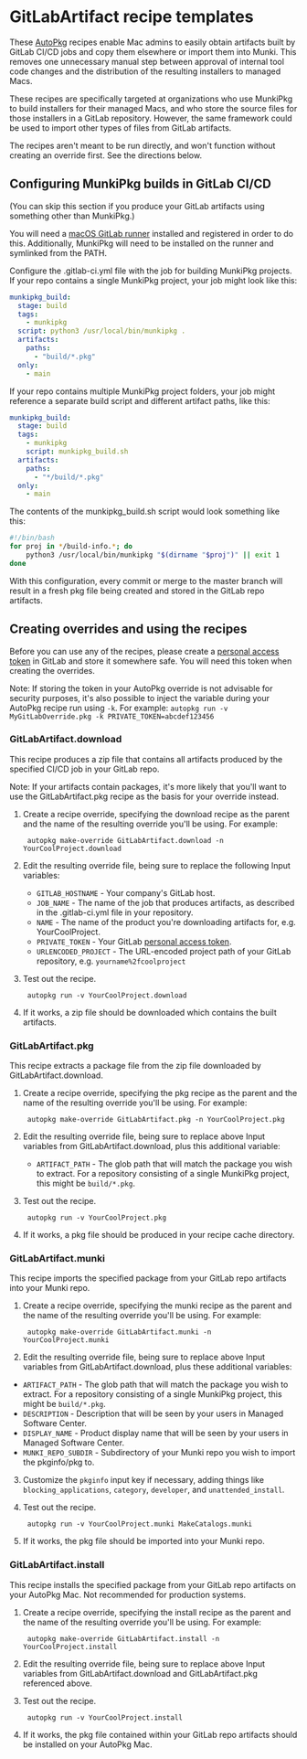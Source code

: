 # GitLabArtifact recipe templates

These [AutoPkg](http://autopkg.github.io/autopkg/) recipes enable Mac admins to easily obtain artifacts built by GitLab CI/CD jobs and copy them elsewhere or import them into Munki. This removes one unnecessary manual step between approval of internal tool code changes and the distribution of the resulting installers to managed Macs.

These recipes are specifically targeted at organizations who use MunkiPkg to build installers for their managed Macs, and who store the source files for those installers in a GitLab repository. However, the same framework could be used to import other types of files from GitLab artifacts.

The recipes aren't meant to be run directly, and won't function without creating an override first. See the directions below.

## Configuring MunkiPkg builds in GitLab CI/CD

(You can skip this section if you produce your GitLab artifacts using something other than MunkiPkg.)

You will need a [macOS GitLab runner](https://docs.gitlab.com/runner/install/osx.html) installed and registered in order to do this. Additionally, MunkiPkg will need to be installed on the runner and symlinked from the PATH.

Configure the .gitlab-ci.yml file with the job for building MunkiPkg projects. If your repo contains a single MunkiPkg project, your job might look like this:

```yaml
munkipkg_build:
  stage: build
  tags:
    - munkipkg
  script: python3 /usr/local/bin/munkipkg .
  artifacts:
    paths:
      - "build/*.pkg"
  only:
    - main
```

If your repo contains multiple MunkiPkg project folders, your job might reference a separate build script and different artifact paths, like this:

```yaml
munkipkg_build:
  stage: build
  tags:
    - munkipkg
    script: munkipkg_build.sh
  artifacts:
    paths:
      - "*/build/*.pkg"
  only:
    - main
```

The contents of the munkipkg_build.sh script would look something like this:

```sh
#!/bin/bash
for proj in */build-info.*; do
    python3 /usr/local/bin/munkipkg "$(dirname "$proj")" || exit 1
done
```

With this configuration, every commit or merge to the master branch will result in a fresh pkg file being created and stored in the GitLab repo artifacts.

## Creating overrides and using the recipes

Before you can use any of the recipes, please create a [personal access token](https://docs.gitlab.com/ee/user/profile/personal_access_tokens.html) in GitLab and store it somewhere safe. You will need this token when creating the overrides.

Note: If storing the token in your AutoPkg override is not advisable for security purposes, it's also possible to inject the variable during your AutoPkg recipe run using `-k`. For example: `autopkg run -v MyGitLabOverride.pkg -k PRIVATE_TOKEN=abcdef123456`

### GitLabArtifact.download

This recipe produces a zip file that contains all artifacts produced by the specified CI/CD job in your GitLab repo.

Note: If your artifacts contain packages, it's more likely that you'll want to use the GitLabArtifact.pkg recipe as the basis for your override instead.

1. Create a recipe override, specifying the download recipe as the parent and the name of the resulting override you'll be using. For example:

        autopkg make-override GitLabArtifact.download -n YourCoolProject.download

2. Edit the resulting override file, being sure to replace the following Input variables:

    - `GITLAB_HOSTNAME` - Your company's GitLab host.
    - `JOB_NAME` - The name of the job that produces artifacts, as described in the .gitlab-ci.yml file in your repository.
    - `NAME` - The name of the product you're downloading artifacts for, e.g. YourCoolProject.
    - `PRIVATE_TOKEN` - Your GitLab [personal access token](https://docs.gitlab.com/ee/user/profile/personal_access_tokens.html).
    - `URLENCODED_PROJECT` - The URL-encoded project path of your GitLab repository, e.g. `yourname%2fcoolproject`

3. Test out the recipe.

        autopkg run -v YourCoolProject.download

4. If it works, a zip file should be downloaded which contains the built artifacts.

### GitLabArtifact.pkg

This recipe extracts a package file from the zip file downloaded by GitLabArtifact.download.

1. Create a recipe override, specifying the pkg recipe as the parent and the name of the resulting override you'll be using. For example:

        autopkg make-override GitLabArtifact.pkg -n YourCoolProject.pkg

2. Edit the resulting override file, being sure to replace above Input variables from GitLabArtifact.download, plus this additional variable:

    - `ARTIFACT_PATH` - The glob path that will match the package you wish to extract. For a repository consisting of a single MunkiPkg project, this might be `build/*.pkg`.

3. Test out the recipe.

        autopkg run -v YourCoolProject.pkg

4. If it works, a pkg file should be produced in your recipe cache directory.

### GitLabArtifact.munki

This recipe imports the specified package from your GitLab repo artifacts into your Munki repo.

1. Create a recipe override, specifying the munki recipe as the parent and the name of the resulting override you'll be using. For example:

        autopkg make-override GitLabArtifact.munki -n YourCoolProject.munki

2. Edit the resulting override file, being sure to replace above Input variables from GitLabArtifact.download, plus these additional variables:

- `ARTIFACT_PATH` - The glob path that will match the package you wish to extract. For a repository consisting of a single MunkiPkg project, this might be `build/*.pkg`.
- `DESCRIPTION` - Description that will be seen by your users in Managed Software Center.
- `DISPLAY_NAME` - Product display name that will be seen by your users in Managed Software Center.
- `MUNKI_REPO_SUBDIR` - Subdirectory of your Munki repo you wish to import the pkginfo/pkg to.

3. Customize the `pkginfo` input key if necessary, adding things like `blocking_applications`, `category`, `developer`, and `unattended_install`.

4. Test out the recipe.

        autopkg run -v YourCoolProject.munki MakeCatalogs.munki

5. If it works, the pkg file should be imported into your Munki repo.

### GitLabArtifact.install

This recipe installs the specified package from your GitLab repo artifacts on your AutoPkg Mac. Not recommended for production systems.

1. Create a recipe override, specifying the install recipe as the parent and the name of the resulting override you'll be using. For example:

        autopkg make-override GitLabArtifact.install -n YourCoolProject.install

2. Edit the resulting override file, being sure to replace above Input variables from GitLabArtifact.download and GitLabArtifact.pkg referenced above.

3. Test out the recipe.

        autopkg run -v YourCoolProject.install

4. If it works, the pkg file contained within your GitLab repo artifacts should be installed on your AutoPkg Mac.
